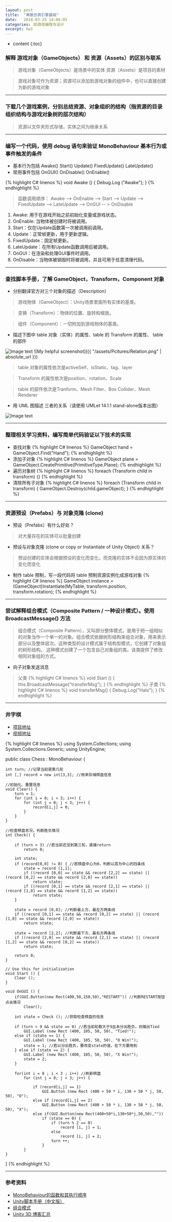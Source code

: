 ```yaml
---
layout: post
title:  "离散仿真引擎基础"
date:   2018-03-25 14:06:05
categories: 3D游戏编程与设计
excerpt: hw1
---
```


* content
{:toc}

### 解释 游戏对象（GameObjects） 和 资源（Assets）的区别与联系

>游戏对象（GameObjects）是场景中的实体
资源（Assets）是项目的素材

>游戏对象可作为资源；资源可以添加到游戏对象的组件中，也可以直接创建为新的游戏对象

---

### 下载几个游戏案例，分别总结资源、对象组织的结构（指资源的目录组织结构与游戏对象树的层次结构）

>资源以文件夹形式存储，实体之间为继承关系

---

### 编写一个代码，使用 debug 语句来验证 MonoBehaviour 基本行为或事件触发的条件

* 基本行为包括 Awake() Start() Update() FixedUpdate() LateUpdate()
* 常用事件包括 OnGUI() OnDisable() OnEnable()

{% highlight C# linenos %}
void Awake () { Debug.Log ("Awake"); }
{% endhighlight %}

>函数调用顺序：
Awake --> OnEnable --> Start --> Update --> FixedUpdate --> LateUpdate --> OnGUI  -- > OnDisable
1. Awake: 用于在游戏开始之前初始化变量或游戏状态。
2. OnEnable: 当物体被创建时将被调用。
3. Start：仅在Update函数第一次被调用前调用。
4. Update：正常帧更新，用于更新逻辑。
5. FixedUpdate：固定帧更新。
6. LateUpdate：在所有Update函数调用后被调用。
7. OnGUI：在渲染和处理GUI事件时调用。
8. OnDisable：当物体被销毁时将被调用，并且可用于任意清理代码。

---

### 查找脚本手册，了解 GameObject，Transform，Component 对象

* 分别翻译官方对三个对象的描述（Description）

>游戏物体（GameObject）：Unity场景里面所有实体的基类。

>变换（Transform）：物体的位置、旋转和缩放。

>组件（Component）：一切附加到游戏物体的基类。

* 描述下图中 table 对象（实体）的属性、table 的 Transform 的属性、 table 的部件

![Image text](https://raw.githubusercontent.com/Lyrix28/Lyrix28.github.io/master/assets/Pictures/ch02-homework.png)
![My helpful screenshot]({{ "/assets/Pcitures/Relation.png" | absolute_url }})

>table 对象的属性依次是activeSelf、isStatic、tag、layer

>Transform 的属性依次是position、rotation、Scale

>table 的部件依次是Tranform、Mesh Filter、Box Collider、Mesh Renderer

* 用 UML 图描述 三者的关系（请使用 UMLet 14.1.1 stand-alone版本出图）

![Image text](https://raw.githubusercontent.com/Lyrix28/Lyrix28.github.io/master/assets/Pictures/Relation.png)

---

### 整理相关学习资料，编写简单代码验证以下技术的实现
* 查找对象
{% highlight C# linenos %}
GameObject hand = GameObject.Find("Hand");
{% endhighlight %}
* 添加子对象
{% highlight C# linenos %}
GameObject plane = GameObject.CreatePrimitive(PrimitiveType.Plane);
{% endhighlight %}
* 遍历对象树
{% highlight C# linenos %}
foreach (Transform child in transform) {}
{% endhighlight %}
* 清除所有子对象
{% highlight C# linenos %}
foreach (Transform child in transform) {
    GameObject.Destroy(child.gameObject);
}
{% endhighlight %}

---

### 资源预设（Prefabs）与 对象克隆 (clone)
* 预设（Prefabs）有什么好处？
>对大量存在的实体可以批量创建

* 预设与对象克隆 (clone or copy or Instantiate of Unity Object) 关系？
>预设创建的实体会根据预设的变化而变化，而克隆的实体不会因为原实体的变化而变化

* 制作 table 预制，写一段代码将 table 预制资源实例化成游戏对象
{% highlight C# linenos %}
GameObject instance = (GameObject)Instantiate(MyTable, transform.position, transform.rotation);
{% endhighlight %}

---

### 尝试解释组合模式（Composite Pattern / 一种设计模式）。使用 BroadcastMessage() 方法

>组合模式（Composite Pattern），又叫部分整体模式，是用于把一组相似的对象当作一个单一的对象。组合模式依据树形结构来组合对象，用来表示部分以及整体层次。这种类型的设计模式属于结构型模式，它创建了对象组的树形结构。
这种模式创建了一个包含自己对象组的类。该类提供了修改相同对象组的方式。

* 向子对象发送消息

>父类
{% highlight C# linenos %}
void Start () { this.BroadcastMessage("transferMsg"); }
{% endhighlight %}
>子类
{% highlight C# linenos %}
void transferMsg() { Debug.Log("Halo"); }
{% endhighlight %}

---

### 井字棋

* [项目地址](https://github.com/Lyrix28/Lyrix28.github.io/tree/master/assets/UnityProject)
* [视频地址](https://github.com/Lyrix28/Lyrix28.github.io/tree/master/assets/Videos)

{% highlight C# linenos %}
using System.Collections;
using System.Collections.Generic;
using UnityEngine;

public class Chess : MonoBehaviour {

	int turn; //记录当前是第几轮
	int [,] record = new int[3,3]; //用来存储棋盘信息

	//初始化、重置信息
	void Clear() {
		turn = 1;
		for (int i = 0; i < 3; i++) {  
			for (int j = 0; j < 3; j++) {  
				record[i,j] = 0;  
			}  
		}
	}

	//检查棋盘状况，判断胜负情况
	int Check() {
		
		if (turn < 3) //若当前还没到第三轮，直接return
			return 0;
		
		int state;
		if (record[0,0] != 0) { //若棋盘中心为0，判断以其为中心的四条线
			state = record [1,1];
			if ((record [0,0] == state && record [2,2] == state) || (record [0,2] == state && record [2,0] == state))
				return state;
			if ((record [0,1] == state && record [2,1] == state) || (record [1,0] == state && record [1,2] == state))
				return state;
		}

		state = record [0,0]; //判断最上方、最左方两条线
		if ((record [0,1] == state && record [0,2] == state) || (record [1,0] == state && record [2,0] == state))
			return state;
		
		state = record [2,2]; //判断最下方、最右方两条线
		if ((record [2,0] == state && record [2,1] == state) || (record [1,2] == state && record [0,2] == state))
			return state;
		
		return 0;
	}

	// Use this for initialization
	void Start () {
		Clear ();
	}

	void OnGUI () {
		if(GUI.Button(new Rect(400,50,150,50),"RESTART")) //判断RESTART按钮点击情况
			Clear();

		int state = Check (); //获取检查棋盘的信息

		if (turn > 9 && state == 0) //若当前轮数大于9且未分出胜负，则输出Tied
			GUI.Label (new Rect (400, 105, 50, 50), "Tied!");
		else if (state == 1) {
			GUI.Label (new Rect (400, 105, 50, 50), "O Win!");
			state = 1; //若以分出胜负，要改变state的值，在下方要用到
		} else if (state == 2) {
			GUI.Label (new Rect (400, 105, 50, 50), "X Win!");
			state = 2;
		}
		
		for(int i = 0 ; i < 3 ; i++) //刷新棋盘
			for (int j = 0; j < 3; j++) {
				
				if (record[i,j] == 1)
					GUI.Button (new Rect (400 + 50 * i, 130 + 50 * j, 50, 50), "O");
				else if (record[i,j] == 2)
					GUI.Button (new Rect (400 + 50 * i, 130 + 50 * j, 50, 50), "X");
				else if(GUI.Button(new Rect(400+50*i,130+50*j,50,50),""))
					if (state == 0) {
						if (turn % 2 == 0)
							record [i, j] = 1;
						else
							record [i, j] = 2;
						turn ++;
					}
			}
	}

}
{% endhighlight %}

---

### 参考资料

* [MonoBehaviour的函数和其执行顺序](https://blog.csdn.net/moonlightwalk/article/details/39253915)
* [Unity脚本手册（中文版）](http://www.ceeger.com/Script/index.Classes.html)
* [组合模式](http://www.runoob.com/design-pattern/composite-pattern.html)
* [Unity 3D 博客汇总](https://blog.csdn.net/pmlpml/article/details/72236930)